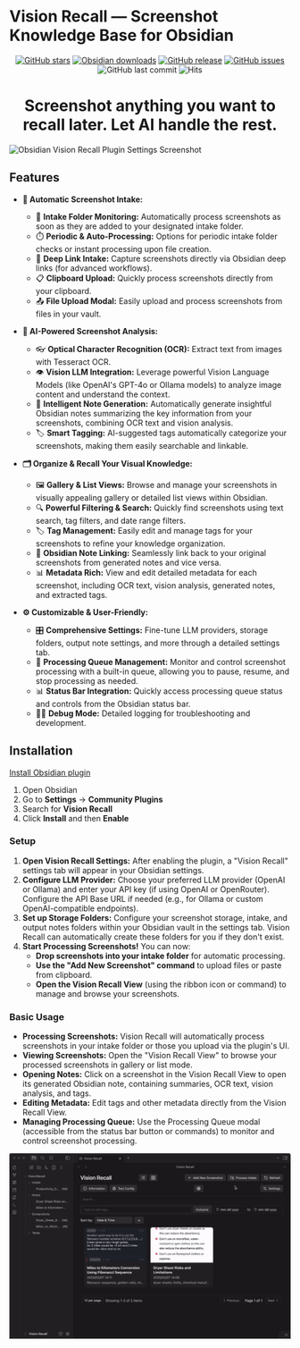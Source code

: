 # Vision Recall — Screenshot Knowledge Base for Obsidian

<p align="center">
	<a href="https://github.com/travisvn/obsidian-vision-recall">
		<img src="https://img.shields.io/github/stars/travisvn/obsidian-vision-recall?style=social" alt="GitHub stars"></a>
	<a href="https://tts.travisvn.com/obsidian" target="_blank">
    <img src="https://img.shields.io/badge/dynamic/json?logo=obsidian&color=%23483699&label=downloads&query=%24%5B%27vision-recall%27%5D.downloads&url=https%3A%2F%2Fraw.githubusercontent.com%2Fobsidianmd%2Fobsidian-releases%2Fmaster%2Fcommunity-plugin-stats.json" alt="Obsidian downloads"></a>
	<a href="https://github.com/travisvn/obsidian-vision-recall/releases">
		<img src="https://img.shields.io/github/v/release/travisvn/obsidian-vision-recall" alt="GitHub release"></a>
	<a href="https://github.com/travisvn/obsidian-vision-recall/issues">
	  <img src="https://img.shields.io/github/issues/travisvn/obsidian-vision-recall" alt="GitHub issues"></a>
	<img src="https://img.shields.io/github/last-commit/travisvn/obsidian-vision-recall?color=red" alt="GitHub last commit">
	<img src="https://hits.seeyoufarm.com/api/count/incr/badge.svg?url=https%3A%2F%2Fgithub.com%2Ftravisvn%2Fobsidian-vision-recall&count_bg=%2379C83D&title_bg=%23555555&icon=&icon_color=%23E7E7E7&title=hits&edge_flat=false" alt="Hits">
</p>

<h1 align="center">Screenshot anything you want to recall later. Let AI handle the rest.</h1>

![Obsidian Vision Recall Plugin Settings Screenshot](https://ud8v76kv5b.ufs.sh/f/1lHAtGEcemsOcH9w1uftOS9iBHK5cjgGQCzkAJFWfLrwn6oI)

## Features

- **📸 Automatic Screenshot Intake:**

  - 📂 **Intake Folder Monitoring:** Automatically process screenshots as soon as they are added to your designated intake folder.
  - ⏱️ **Periodic & Auto-Processing:** Options for periodic intake folder checks or instant processing upon file creation.
  - 🔗 **Deep Link Intake:** Capture screenshots directly via Obsidian deep links (for advanced workflows).
  - 📋 **Clipboard Upload:** Quickly process screenshots directly from your clipboard.
  - 📤 **File Upload Modal:** Easily upload and process screenshots from files in your vault.

- **🧠 AI-Powered Screenshot Analysis:**

  - 👓 **Optical Character Recognition (OCR):** Extract text from images with Tesseract OCR.
  - 👁️ **Vision LLM Integration:** Leverage powerful Vision Language Models (like OpenAI's GPT-4o or Ollama models) to analyze image content and understand the context.
  - 📝 **Intelligent Note Generation:** Automatically generate insightful Obsidian notes summarizing the key information from your screenshots, combining OCR text and vision analysis.
  - 🏷️ **Smart Tagging:** AI-suggested tags automatically categorize your screenshots, making them easily searchable and linkable.

- **🗂️ Organize & Recall Your Visual Knowledge:**

  - 🖼️ **Gallery & List Views:** Browse and manage your screenshots in visually appealing gallery or detailed list views within Obsidian.
  - 🔍 **Powerful Filtering & Search:** Quickly find screenshots using text search, tag filters, and date range filters.
  - 🏷️ **Tag Management:** Easily edit and manage tags for your screenshots to refine your knowledge organization.
  - 🔗 **Obsidian Note Linking:** Seamlessly link back to your original screenshots from generated notes and vice versa.
  - 📊 **Metadata Rich:** View and edit detailed metadata for each screenshot, including OCR text, vision analysis, generated notes, and extracted tags.

- **⚙️ Customizable & User-Friendly:**
  - 🎛️ **Comprehensive Settings:** Fine-tune LLM providers, storage folders, output note settings, and more through a detailed settings tab.
  - 🚦 **Processing Queue Management:** Monitor and control screenshot processing with a built-in queue, allowing you to pause, resume, and stop processing as needed.
  - 📊 **Status Bar Integration:** Quickly access processing queue status and controls from the Obsidian status bar.
  - 🧑‍💻 **Debug Mode:** Detailed logging for troubleshooting and development.

## Installation

[Install Obsidian plugin](https://visionrecall.com/obsidian-plugin)

1. Open Obsidian
2. Go to **Settings** → **Community Plugins**
3. Search for **Vision Recall**
4. Click **Install** and then **Enable**

### Setup

1.  **Open Vision Recall Settings:** After enabling the plugin, a "Vision Recall" settings tab will appear in your Obsidian settings.
2.  **Configure LLM Provider:** Choose your preferred LLM provider (OpenAI or Ollama) and enter your API key (if using OpenAI or OpenRouter). Configure the API Base URL if needed (e.g., for Ollama or custom OpenAI-compatible endpoints).
3.  **Set up Storage Folders:** Configure your screenshot storage, intake, and output notes folders within your Obsidian vault in the settings tab. Vision Recall can automatically create these folders for you if they don't exist.
4.  **Start Processing Screenshots!** You can now:
    - **Drop screenshots into your intake folder** for automatic processing.
    - **Use the "Add New Screenshot" command** to upload files or paste from clipboard.
    - **Open the Vision Recall View** (using the ribbon icon or command) to manage and browse your screenshots.

### Basic Usage

- **Processing Screenshots:** Vision Recall will automatically process screenshots in your intake folder or those you upload via the plugin's UI.
- **Viewing Screenshots:** Open the "Vision Recall View" to browse your processed screenshots in gallery or list mode.
- **Opening Notes:** Click on a screenshot in the Vision Recall View to open its generated Obsidian note, containing summaries, OCR text, vision analysis, and tags.
- **Editing Metadata:** Edit tags and other metadata directly from the Vision Recall View.
- **Managing Processing Queue:** Use the Processing Queue modal (accessible from the status bar button or commands) to monitor and control screenshot processing.

![Vision Recall Obsidian Plugin Demo](./demo.gif)

